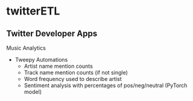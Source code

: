 # twitterETL
Twitter Developer Apps
---
Music Analytics
 - Tweepy Automations
   - Artist name mention counts
   - Track name mention counts (if not single)
   - Word frequency used to describe artist
   - Sentiment analysis with percentages of pos/neg/neutral (PyTorch model)
  
